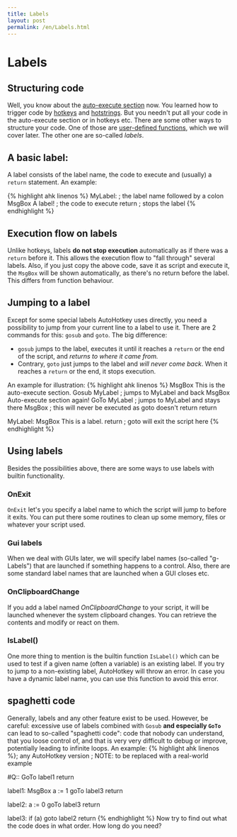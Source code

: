 ```yaml
---
title: Labels
layout: post
permalink: /en/Labels.html
---
```


# Labels

## Structuring code
Well, you know about the [auto-execute section](auto-execute-section.html) now. You learned how to trigger code by [hotkeys]() and [hotstrings]().
But you needn't put all your code in the auto-execute section or in hotkeys etc. There are some other ways to structure your code.
One of those are [user-defined functions](), which we will cover later.
The other one are so-called <cite>labels</cite>.

## A basic label:
A label consists of the label name, the code to execute and (usually) a `return` statement. An example:

{% highlight ahk linenos %}
MyLabel: ; the label name followed by a colon
MsgBox A label! ; the code to execute
return ; stops the label
{% endhighlight %}

## Execution flow on labels
Unlike hotkeys, labels **do not stop execution** automatically as if there was a `return` before it. This allows the execution flow to "fall through" several labels.
Also, if you just copy the above code, save it as script and execute it, the `MsgBox` will be shown automatically, as there's no return before the label. This differs from function behaviour.

## Jumping to a label
Except for some special labels AutoHotkey uses directly, you need a possibility to jump from your current line to a label to use it.
There are 2 commands for this: `gosub` and `goto`. The big difference:

* `gosub` jumps to the label, executes it until it reaches a `return` or the end of the script, and *returns to where it came from.* 
* Contrary, `goto` just jumps to the label and *will never come back*. When it reaches a `return` or the end, it stops execution.

An example for illustration:
{% highlight ahk linenos %}
MsgBox This is the auto-execute section.
Gosub MyLabel ; jumps to MyLabel and back
MsgBox Auto-execute section again!
GoTo MyLabel ; jumps to MyLabel and stays there
MsgBox ; this will never be executed as goto doesn't return
return

MyLabel:
MsgBox This is a label.
return ; goto will exit the script here
{% endhighlight %}

## Using labels
Besides the possibilities above, there are some ways to use labels with builtin functionality.

### OnExit
`OnExit` let's you specify a label name to which the script will jump to before it exits. You can put there some routines to clean up some memory, files or whatever your script used.

### Gui labels
When we deal with GUIs later, we will specify label names (so-called "g-Labels") that are launched if something happens to a control.
Also, there are some standard label names that are launched when a GUI closes etc.

### OnClipboardChange
If you add a label named <cite>OnClipboardChange</cite> to your script, it will be launched whenever the system clipboard changes. You can retrieve the contents and modify or react on them.

### IsLabel()
One more thing to mention is the builtin function `IsLabel()` which can be used to test if a given name (often a variable) is an existing label.
If you try to jump to a non-existing label, AutoHotkey will throw an error. In case you have a dynamic label name, you can use this function to avoid this error.

## spaghetti code
Generally, labels and any other feature exist to be used. However, be careful: excessive use of labels combined with `Gosub` **and especially `GoTo`** can lead to so-called "spaghetti code": code that nobody can understand, that you loose control of, and that is very very difficult to debug or improve, potentially leading to infinite loops. An example:
{% highlight ahk linenos %}; any AutoHotkey version
; NOTE: to be replaced with a real-world example

#Q::
GoTo label1
return

label1:
MsgBox
a := 1
goTo label3
return

label2:
a := 0
goTo label3
return

label3:
if (a)
	goto label2
return
{% endhighlight %}
Now try to find out what the code does in what order. How long do you need?
